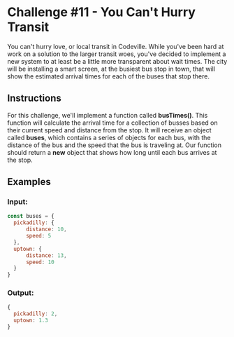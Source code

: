# Challenge #11 - You Can't Hurry Transit

You can't hurry love, or local transit in Codeville. While you've been hard at work on a solution to the larger transit woes, you've decided to implement a new system to at least be a little more transparent about wait times. The city will be installing a smart screen, at the busiest bus stop in town, that will show the estimated arrival times for each of the buses that stop there.

## Instructions
For this challenge, we'll implement a function called **busTimes()**. This function will calculate the arrival time for a collection of busses based on their current speed and distance from the stop. It will receive an object called **buses**, which contains a series of objects for each bus, with the distance of the bus and the speed that the bus is traveling at. Our function should return a **new** object that shows how long until each bus arrives at the stop.

## Examples
### Input:
```javascript
const buses = {
  pickadilly: {
      distance: 10,
      speed: 5
  },
  uptown: {
      distance: 13,
      speed: 10
  }
}
```
### Output:
```javascript
{
  pickadilly: 2,
  uptown: 1.3
}
```
